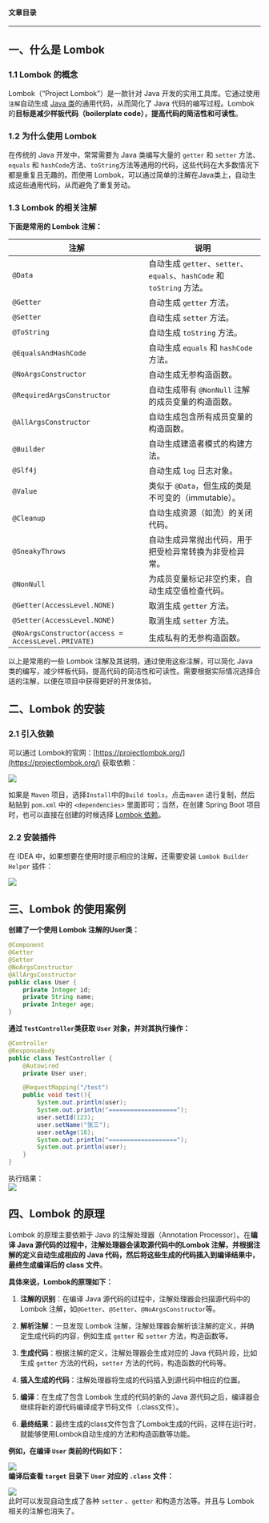 #### 文章目录

___

## 一、什么是 Lombok

### 1.1 Lombok 的概念

Lombok（“Project Lombok”）是一款针对 Java 开发的实用工具库。它通过使用`注解`自动生成 [Java 类](https://so.csdn.net/so/search?q=Java%20%E7%B1%BB&spm=1001.2101.3001.7020)的通用代码，从而简化了 Java 代码的编写过程。Lombok 的**目标是减少样板代码（boilerplate code），提高代码的简洁性和可读性**。

### 1.2 为什么使用 Lombok

在传统的 Java 开发中，常常需要为 Java 类编写大量的 `getter` 和 `setter` 方法、`equals` 和 `hashCode`方法、`toString`方法等通用的代码，这些代码在大多数情况下都是重复且无趣的。而使用 Lombok，可以通过简单的注解在Java类上，自动生成这些通用代码，从而避免了重复劳动。

### 1.3 Lombok 的相关注解

**下面是常用的 Lombok 注解：**

| 注解                                                 | 说明                                                          |
| -------------------------------------------------- | ----------------------------------------------------------- |
| `@Data`                                            | 自动生成 `getter`、`setter`、`equals`、`hashCode` 和 `toString` 方法。 |
| `@Getter`                                          | 自动生成 `getter` 方法。                                           |
| `@Setter`                                          | 自动生成 `setter` 方法。                                           |
| `@ToString`                                        | 自动生成 `toString` 方法。                                         |
| `@EqualsAndHashCode`                               | 自动生成 `equals` 和 `hashCode` 方法。                              |
| `@NoArgsConstructor`                               | 自动生成无参构造函数。                                                 |
| `@RequiredArgsConstructor`                         | 自动生成带有 `@NonNull` 注解的成员变量的构造函数。                             |
| `@AllArgsConstructor`                              | 自动生成包含所有成员变量的构造函数。                                          |
| `@Builder`                                         | 自动生成建造者模式的构建方法。                                             |
| `@Slf4j`                                           | 自动生成 `log` 日志对象。                                            |
| `@Value`                                           | 类似于 `@Data`，但生成的类是不可变的（immutable）。                          |
| `@Cleanup`                                         | 自动生成资源（如流）的关闭代码。                                            |
| `@SneakyThrows`                                    | 自动生成异常抛出代码，用于把受检异常转换为非受检异常。                                 |
| `@NonNull`                                         | 为成员变量标记非空约束，自动生成空值检查代码。                                     |
| `@Getter(AccessLevel.NONE)`                        | 取消生成 `getter` 方法。                                           |
| `@Setter(AccessLevel.NONE)`                        | 取消生成 `setter` 方法。                                           |
| `@NoArgsConstructor(access = AccessLevel.PRIVATE)` | 生成私有的无参构造函数。                                                |

以上是常用的一些 Lombok 注解及其说明，通过使用这些注解，可以简化 Java 类的编写，减少样板代码，提高代码的简洁性和可读性。需要根据实际情况选择合适的注解，以便在项目中获得更好的开发体验。

## 二、Lombok 的安装

### 2.1 引入依赖

可以通过 Lombok的官网：[https://projectlombok.org/](https://projectlombok.org/) 获取依赖：

![](https://i-blog.csdnimg.cn/blog_migrate/0ce8e090962e9bea018add4f1d07bd5d.png)

如果是 `Maven` 项目，选择`Install`中的`Build tools`，点击`maven` 进行复制，然后粘贴到 `pom.xml` 中的 `<dependencies>` 里面即可；当然，在创建 Spring Boot 项目时，也可以直接在创建的时候选择 [Lombok 依赖](https://so.csdn.net/so/search?q=Lombok%20%E4%BE%9D%E8%B5%96&spm=1001.2101.3001.7020)。

### 2.2 安装插件

在 IDEA 中，如果想要在使用时提示相应的注解，还需要安装 `Lombok Builder Helper` 插件：

![](https://i-blog.csdnimg.cn/blog_migrate/7c5665e54f35884f76922c4cf923f8ae.png)

## 三、Lombok 的使用案例

**创建了一个使用 Lombok 注解的User类：**

```java
@Component
@Getter
@Setter
@NoArgsConstructor
@AllArgsConstructor
public class User {
    private Integer id;
    private String name;
    private Integer age;
}
```

**通过 `TestController`类获取 `User` 对象，并对其执行操作：**

```java
@Controller
@ResponseBody
public class TestController {
    @Autowired
    private User user;

    @RequestMapping("/test")
    public void test(){
        System.out.println(user);
        System.out.println("===================");
        user.setId(123);
        user.setName("张三");
        user.setAge(18);
        System.out.println("===================");
        System.out.println(user);
    }
}
```

执行结果：  
![](https://i-blog.csdnimg.cn/blog_migrate/a4064f574f93a3ae95a3acf18d6bf5b4.png)

## 四、Lombok 的原理

Lombok 的原理主要依赖于 Java 的注解处理器（Annotation Processor）。在**编译 Java 源代码的过程中，注解处理器会读取源代码中的Lombok 注解，并根据注解的定义自动生成相应的 Java 代码，然后将这些生成的代码插入到编译结果中，最终生成编译后的 class 文件**。

**具体来说，Lombok的原理如下：**

1. **注解的识别**：在编译 Java 源代码的过程中，注解处理器会扫描源代码中的 Lombok 注解，如`@Getter`、`@Setter`、`@NoArgsConstructor`等。

2. **解析注解**：一旦发现 Lombok 注解，注解处理器会解析该注解的定义，并确定生成代码的内容，例如生成 `getter` 和 `setter` 方法，构造函数等。

3. **生成代码**：根据注解的定义，注解处理器会生成对应的 Java 代码片段，比如生成 `getter` 方法的代码，`setter` 方法的代码，构造函数的代码等。

4. **插入生成的代码**：注解处理器将生成的代码插入到源代码中相应的位置。

5. **编译**：在生成了包含 Lombok 生成的代码的新的 Java 源代码之后，编译器会继续将新的源代码编译成字节码文件（.class文件）。

6. **最终结果**：最终生成的class文件包含了Lombok生成的代码，这样在运行时，就能够使用Lombok自动生成的方法和构造函数等功能。

**例如，在编译 `User` 类前的代码如下：**

![](https://i-blog.csdnimg.cn/blog_migrate/99f8fa3dbd14596e3c7f4bed45e0ab55.png)  
**编译后查看 `target` 目录下 `User` 对应的 `.class` 文件：**

![](https://i-blog.csdnimg.cn/blog_migrate/f283e7719f56af41555cdfa6435bf2c1.png)  
此时可以发现自动生成了各种 `setter` 、`getter` 和构造方法等。并且与 Lombok 相关的注解也消失了。